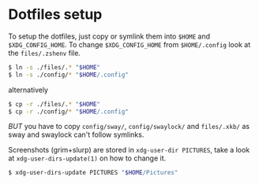 # Dotfiles setup

To setup the dotfiles, just copy or symlink them into `$HOME` and `$XDG_CONFIG_HOME`. To change `$XDG_CONFIG_HOME` from `$HOME/.config` look at the `files/.zshenv` file.
```sh
$ ln -s ./files/.* "$HOME"
$ ln -s ./config/* "$HOME/.config"
```
alternatively
```sh
$ cp -r ./files/.* "$HOME"
$ cp -r ./config/* "$HOME/.config"
```

*BUT* you have to copy `config/sway/`, `config/swaylock/` and `files/.xkb/` as sway and swaylock can't follow symlinks.

Screenshots (grim+slurp) are stored in `xdg-user-dir PICTURES`, take a look at `xdg-user-dirs-update(1)` on how to change it.
```sh
$ xdg-user-dirs-update PICTURES "$HOME/Pictures"
```
